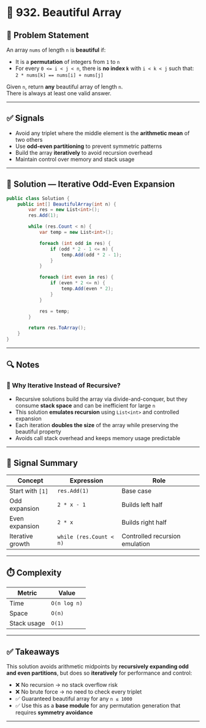 # 🧠 932. Beautiful Array

## 🔗 Problem Statement

An array `nums` of length `n` is **beautiful** if:
- It is a **permutation** of integers from `1` to `n`
- For every `0 <= i < j < n`, there is **no index `k`** with `i < k < j` such that:  
  `2 * nums[k] == nums[i] + nums[j]`

Given `n`, return **any** beautiful array of length `n`.  
There is always at least one valid answer.

---

## ✅ Signals

- Avoid any triplet where the middle element is the **arithmetic mean** of two others  
- Use **odd-even partitioning** to prevent symmetric patterns  
- Build the array **iteratively** to avoid recursion overhead  
- Maintain control over memory and stack usage

---

## 🧩 Solution — Iterative Odd-Even Expansion

```csharp
public class Solution {
    public int[] BeautifulArray(int n) {
        var res = new List<int>();
        res.Add(1);

        while (res.Count < n) {
            var temp = new List<int>();

            foreach (int odd in res) {
                if (odd * 2 - 1 <= n) {
                    temp.Add(odd * 2 - 1);
                }
            }

            foreach (int even in res) {
                if (even * 2 <= n) {
                    temp.Add(even * 2);
                }
            }

            res = temp;
        }

        return res.ToArray();
    }
}
```

---

## 🔍 Notes

### 🔗 Why Iterative Instead of Recursive?

- Recursive solutions build the array via divide-and-conquer, but they consume **stack space** and can be inefficient for large `n`  
- This solution **emulates recursion** using `List<int>` and controlled expansion  
- Each iteration **doubles the size** of the array while preserving the beautiful property  
- Avoids call stack overhead and keeps memory usage predictable

---

## 🧠 Signal Summary

| Concept           | Expression              | Role                            |
|-------------------|--------------------------|----------------------------------|
| Start with `[1]`  | `res.Add(1)`             | Base case                        |
| Odd expansion     | `2 * x - 1`              | Builds left half                 |
| Even expansion    | `2 * x`                  | Builds right half                |
| Iterative growth  | `while (res.Count < n)` | Controlled recursion emulation   |

---

## ⏱️ Complexity

| Metric       | Value         |
|--------------|---------------|
| Time         | `O(n log n)`  |
| Space        | `O(n)`        |
| Stack usage  | `O(1)`        |

---

## ✅ Takeaways

This solution avoids arithmetic midpoints by **recursively expanding odd and even partitions**, but does so **iteratively** for performance and control:

- ❌ No recursion → no stack overflow risk  
- ❌ No brute force → no need to check every triplet  
- ✅ Guaranteed beautiful array for any `n ≤ 1000`  
- ✅ Use this as a **base module** for any permutation generation that requires **symmetry avoidance**

---

